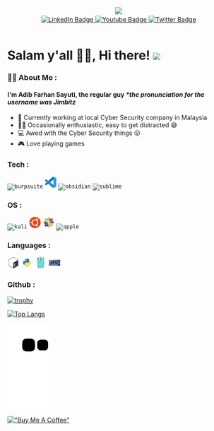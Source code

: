 <div id="header" align="center">
  <img src="https://media2.giphy.com/media/gbmWwWm4sGMQvAYm1G/giphy.gif?cid=ecf05e47qjt7wweuot4xupyqfdnd2q6twd864n1thu9jkcn1&rid=giphy.gif&ct=g" width="100"/>
</div>
<div id="badges" align="center">
  <a href="">
    <img src="https://img.shields.io/badge/LinkedIn-blue?style=for-the-badge&logo=linkedin&logoColor=white" alt="LinkedIn Badge"/>
  </a>
  <a href="https://www.youtube.com/watch?v=dQw4w9WgXcQ">
    <img src="https://img.shields.io/badge/YouTube-red?style=for-the-badge&logo=youtube&logoColor=white" alt="Youtube Badge"/>
  </a>
  <a href="https://twitter.com/7imbitz">
    <img src="https://img.shields.io/badge/Twitter-blue?style=for-the-badge&logo=twitter&logoColor=white" alt="Twitter Badge"/>
  </a>
</div>
<div id="views" align="center">
  <img src="https://komarev.com/ghpvc/?username=7imbitz&style=flat-square&color=blue" alt=""/>
</div>

<h1>
  Salam y'all ✌🏻, Hi there!
  <img src="https://media.giphy.com/media/hvRJCLFzcasrR4ia7z/giphy.gif" width="30px"/>
</h1>

### :man_technologist: About Me :
#### I'm Adib Farhan Sayuti, the regular guy _*the pronunciation for the username was Jimbitz_

- :briefcase: Currently working at local Cyber Security company in Malaysia
- :raising_hand_man: Occasionally enthusiastic, easy to get distracted 😅
- :computer: Awed with the Cyber Security things 😮
- :video_game: Love playing games

<p>

### Tech : 
<code><img height="27" src="https://cdn.icon-icons.com/icons2/1735/PNG/512/burpsuite_113238.png" alt="burpsuite"></code>
<code><img height="27" src="https://raw.githubusercontent.com/devicons/devicon/master/icons/vscode/vscode-original.svg" alt="vscode"></code>
<code><img height="27" src="https://forum.obsidian.md/uploads/default/original/2X/1/1aeb25a4e02c56201c4052238e28c9b138a40dfb.png" alt="obsidian"></code>
<code><img height="27" src="https://cdn.icon-icons.com/icons2/1381/PNG/512/sublimetext_94866.png" alt="sublime"></code>

### OS : 
<code><img height="27" src="https://www.edureka.co/blog/wp-content/uploads/2019/01/Kali-logo-Ethical-Hacking-using-Kali-Linux-Edureka.jpg" alt="kali"></code>
<code><img height="27" src="https://raw.githubusercontent.com/devicons/devicon/master/icons/ubuntu/ubuntu-plain.svg" alt="ubuntu"></code>
<code><img height="27" src="https://raw.githubusercontent.com/devicons/devicon/master/icons/centos/centos-original.svg" alt="centos"></code>
<code><img height="27" src="https://media.idownloadblog.com/wp-content/uploads/2018/07/Apple-logo-black-and-white-768x895.png" alt="apple"></code>

### Languages :
<code><img height="27" src="https://raw.githubusercontent.com/devicons/devicon/master/icons/bash/bash-original.svg" alt="bash"></code>
<code><img height="27" src="https://raw.githubusercontent.com/github/explore/80688e429a7d4ef2fca1e82350fe8e3517d3494d/topics/python/python.png" alt="python"></code>
<code><img height="27" src="https://raw.githubusercontent.com/devicons/devicon/master/icons/go/go-original.svg" alt="golang"></code>
<code><img height="27" src="https://raw.githubusercontent.com/devicons/devicon/master/icons/php/php-original.svg" alt="php"></code>

### Github :
[![trophy](https://github-profile-trophy.vercel.app/?username=7imbitz&rank=B,C&theme=onedark)](https://github.com/ryo-ma/github-profile-trophy)

[![Top Langs](https://github-readme-stats.vercel.app/api/top-langs/?username=7imbitz&theme=dracula&layout=compact&langs_count=10&hide=ruby,mustache,css,scss)](https://github.com/anuraghazra/github-readme-stats)

![Snake animation](https://github.com/7imbitz/7imbitz/blob/output/github-contribution-grid-snake.svg)

[!["Buy Me A Coffee"](https://www.buymeacoffee.com/assets/img/custom_images/orange_img.png)](https://www.buymeacoffee.com/7imbitz)

</p>
